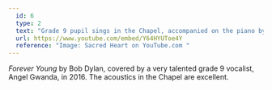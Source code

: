 ```yaml
---
  id: 6
  type: 2
  text: "Grade 9 pupil sings in the Chapel, accompanied on the piano by Wayne Purchase, Deputy Principal of the High School and Head of Music. "
  url: https://www.youtube.com/embed/Y64HYUToe4Y
  reference: "Image: Sacred Heart on YouTube.com "
---
```

_Forever Young_ by Bob Dylan, covered by a very talented grade 9 vocalist, Angel Gwanda, in 2016\. The acoustics in the Chapel are excellent.
        